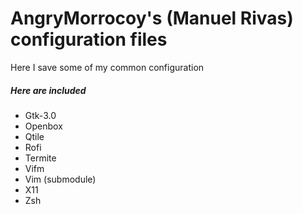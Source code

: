 # AngryMorrocoy's (Manuel Rivas) configuration files

Here I save some of my common configuration

##### Here are included

- Gtk-3.0
- Openbox
- Qtile
- Rofi
- Termite
- Vifm
- Vim (submodule)
- X11
- Zsh

